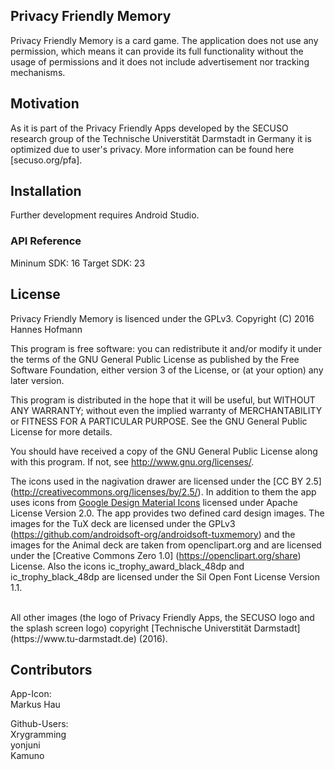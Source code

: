 ## Privacy Friendly Memory

Privacy Friendly Memory is a card game. The application does not use any permission, which means it can provide its full functionality without the usage of permissions and it does not include advertisement nor tracking mechanisms.

## Motivation 

As it is part of the Privacy Friendly Apps developed by the SECUSO research group of the Technische 
Universtität Darmstadt in Germany it is optimized due to user's privacy. More information can be found here [secuso.org/pfa].

## Installation

Further development requires Android Studio.

### API Reference

Mininum SDK: 16
Target SDK: 23 

## License

Privacy Friendly Memory is lisenced under the GPLv3. Copyright (C) 2016 Hannes Hofmann

This program is free software: you can redistribute it and/or modify
it under the terms of the GNU General Public License as published by
the Free Software Foundation, either version 3 of the License, or
(at your option) any later version.

This program is distributed in the hope that it will be useful,
but WITHOUT ANY WARRANTY; without even the implied warranty of
MERCHANTABILITY or FITNESS FOR A PARTICULAR PURPOSE.  See the
GNU General Public License for more details.

You should have received a copy of the GNU General Public License
along with this program. If not, see <http://www.gnu.org/licenses/>.

The icons used in the nagivation drawer are licensed under the [CC BY 2.5] (http://creativecommons.org/licenses/by/2.5/). In addition to them the app uses icons from [Google Design Material Icons](https://design.google.com/icons/index.html) licensed under Apache License Version 2.0.
The app provides two defined card design images. The images for the TuX deck are licensed under the GPLv3 (https://github.com/androidsoft-org/androidsoft-tuxmemory) and the images for the Animal deck are taken from openclipart.org and are licensed under the [Creative Commons Zero 1.0] (https://openclipart.org/share) License. Also the icons ic_trophy_award_black_48dp and ic_trophy_black_48dp are licensed under the Sil Open Font License Version 1.1.

<br />
All other images (the logo of Privacy Friendly Apps, the SECUSO logo and the splash screen logo) copyright [Technische Universtität Darmstadt] (https://www.tu-darmstadt.de)  (2016).


## Contributors

App-Icon: <br />
Markus Hau<br />

Github-Users: <br />
Xrygramming <br />
yonjuni <br />
Kamuno
